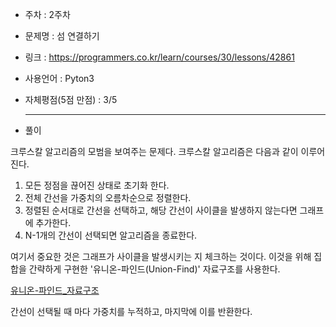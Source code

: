 * 주차 : 2주차 
* 문제명 : 섬 연결하기 
* 링크 : https://programmers.co.kr/learn/courses/30/lessons/42861
* 사용언어 : Pyton3 
* 자체평점(5점 만점) : 3/5 
  
  ---

* 풀이

크루스칼 알고리즘의 모범을 보여주는 문제다. 크루스칼 알고리즘은 다음과 같이 이루어진다.

1. 모든 정점을 끊어진 상태로 초기화 한다.
2. 전체 간선을 가중치의 오름차순으로 정렬한다.
3. 정렬된 순서대로 간선을 선택하고, 해당 간선이 사이클을 발생하지 않는다면 그래프에 추가한다.
4. N-1개의 간선이 선택되면 알고리즘을 종료한다.

여기서 중요한 것은 그래프가 사이클을 발생시키는 지 체크하는 것이다. 이것을 위해 집합을 간략하게 구현한 '유니온-파인드(Union-Find)' 자료구조를 사용한다.

[유니온-파인드_자료구조](https://twpower.github.io/115-union-find-disjoint-set)

간선이 선택될 때 마다 가중치를 누적하고, 마지막에 이를 반환한다.
